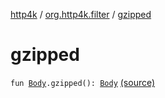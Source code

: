 [http4k](../index.md) / [org.http4k.filter](index.md) / [gzipped](./gzipped.md)

# gzipped

`fun `[`Body`](../org.http4k.core/-body/index.md)`.gzipped(): `[`Body`](../org.http4k.core/-body/index.md) [(source)](https://github.com/http4k/http4k/blob/master/http4k-core/src/main/kotlin/org/http4k/filter/ext.kt#L11)